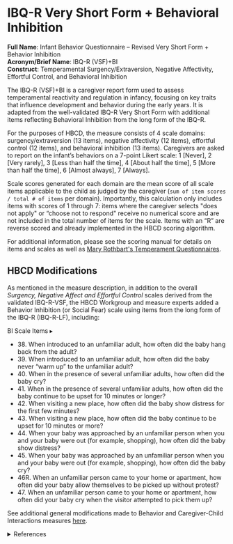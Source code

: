 # IBQ-R Very Short Form + Behavioral Inhibition
**Full Name**: Infant Behavior Questionnaire – Revised Very Short Form + Behavior Inhibition  
**Acronym/Brief Name**: IBQ-R (VSF)+BI       
**Construct**: Temperamental Surgency/Extraversion, Negative Affectivity, Effortful Control, and Behavioral Inhibition

The IBQ-R (VSF)+BI is a caregiver report form used to assess temperamental reactivity and regulation in infancy, focusing on key traits that influence development and behavior during the early years. It is adapted from the well-validated IBQ-R Very Short Form with additional items reflecting Behavioral Inhibition from the long form of the IBQ-R.

For the purposes of HBCD, the measure consists of 4 scale domains: surgency/extraversion (13 items), negative affectivity (12 items), effortful control (12 items), and behavioral inhibition (13 items). Caregivers are asked to report on the infant’s behaviors on a 7-point Likert scale: 1 [Never], 2 [Very rarely], 3 [Less than half the time], 4 [About half the time], 5 [More than half the time], 6 [Almost always], 7 [Always].

Scale scores generated for each domain are the mean score of all scale items applicable to the child as judged by the caregiver (`sum of item scores / total # of items` per domain). Importantly, this calculation only includes items with scores of 1 through 7: items where the caregiver selects "does not apply" or “choose not to respond" receive no numerical score and are not included in the total number of items for the scale. Items with an “R” are reverse scored and already implemented in the HBCD scoring algorithm. 

For additional information, please see the scoring manual for details on items and scales as well as [Mary Rothbart's Temperament Questionnaires](https://research.bowdoin.edu/rothbart-temperament-questionnaires).

## HBCD Modifications

As mentioned in the measure description, in addition to the overall *Surgency, Negative Affect and Effortful Control* scales derived from the validated IBQ-R-VSF, the HBCD Workgroup and measure experts added a Behavior Inhibition (or Social Fear) scale using items from the long form of the IBQ-R (IBQ-R-LF), including: 

<p>
<div id="notification-banner" class="notification-banner" onclick="toggleCollapse(this)">
    <span class="text">BI Scale Items</span>
  <span class="notification-arrow">▸</span>
</div>
<div class="notification-collapsible-content">
<ul>
<li>38. When introduced to an unfamiliar adult, how often did the baby hang back from the adult?</li>
<li>39. When introduced to an unfamiliar adult, how often did the baby never “warm up” to the unfamiliar adult?</li>
<li>40. When in the presence of several unfamiliar adults, how often did the baby cry?</li>
<li>41. When in the presence of several unfamiliar adults, how often did the baby continue to be upset for 10 minutes or longer?</li>
<li>42. When visiting a new place, how often did the baby show distress for the first few minutes?</li>
<li>43. When visiting a new place, how often did the baby continue to be upset for 10 minutes or more?</li>
<li>44. When your baby was approached by an unfamiliar person when you and your baby were out (for example, shopping), how often did the baby show distress?</li>
<li>45. When your baby was approached by an unfamiliar person when you and your baby were out (for example, shopping), how often did the baby cry?</li>
<li>46R. When an unfamiliar person came to your home or apartment, how often did your baby allow themselves to be picked up without protest?</li>
<li>47. When an unfamiliar person came to your home or apartment, how often did your baby cry when the visitor attempted to pick them up?</li>
</ul>
</p>
</div>
</p>

See additional general modifications made to Behavior and Caregiver-Child Interactions measures [here](overview.md#hbcd-modifications).

<details class="collapsible references">
  <summary class="references">References</summary>
 <ul> 
    <p>Gartstein, M. A., & Rothbart, M. K. (2003). Studying infant temperament via the Revised Infant Behavior Questionnaire. <i>Infant Behavior & Development</i>, 26(1), 64–86. <a href="https://doi.org/10.1016/s0163-6383(02)00169-8" target="_blank">https://doi.org/10.1016/s0163-6383(02)00169-8</a></p>  
    <p>Putnam, S. P., Helbig, A. L., Gartstein, M. A., Rothbart, M. K., & Leerkes, E. (2014). Development and assessment of short and very short forms of the infant behavior questionnaire-revised. <i>Journal of Personapty Assessment</i>, 96(4), 445–458. <a href="https://doi.org/10.1080/00223891.2013.841171" target="_blank">https://doi.org/10.1080/00223891.2013.841171</a></p>  
    <p>Rothbart, M. K. (1981). Measurement of temperament in infancy. <i>Child Development</i>, 52(2), 569–578. <a href="https://doi.org/10.1111/j.1467-8624.1981.tb03082.x" target="_blank">https://doi.org/10.1111/j.1467-8624.1981.tb03082.x</a></p>  
  </ul>  
</details>
<br>
